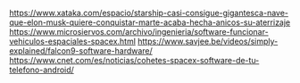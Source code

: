 https://www.xataka.com/espacio/starship-casi-consigue-gigantesca-nave-que-elon-musk-quiere-conquistar-marte-acaba-hecha-anicos-su-aterrizaje
https://www.microsiervos.com/archivo/ingenieria/software-funcionar-vehiculos-espaciales-spacex.html
https://www.savjee.be/videos/simply-explained/falcon9-software-hardware/
https://www.cnet.com/es/noticias/cohetes-spacex-software-de-tu-telefono-android/
